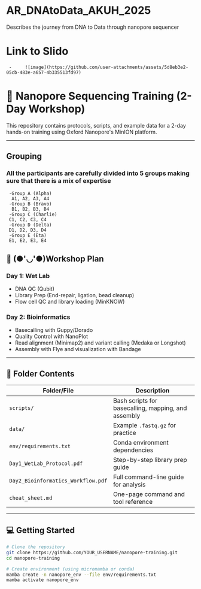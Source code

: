 # AR_DNAtoData_AKUH_2025
Describes the journey from DNA to Data through nanopore sequencer 

# Link to Slido
     -     ![image](https://github.com/user-attachments/assets/5d8eb3e2-05cb-483e-a657-4b335513fd97)


# 🧬 Nanopore Sequencing Training (2-Day Workshop)

This repository contains protocols, scripts, and example data for a 2-day hands-on training using Oxford Nanopore's MinION platform.

---
## Grouping

### All the participants are carefully divided into 5 groups making sure that there is a mix of expertise 
     -Group A (Alpha)
      A1, A2, A3, A4
     -Group B (Bravo)
      B1, B2, B3, B4 
     -Group C (Charlie)
     C1, C2, C3, C4
     -Group D (Delta)
     D1, D2, D3, D4
     -Group E (Eta)
     E1, E2, E3, E4  

## 📅 (●'◡'●)Workshop Plan

### **Day 1: Wet Lab**
- DNA QC (Qubit)
- Library Prep (End-repair, ligation, bead cleanup)
- Flow cell QC and library loading (MinKNOW)

### **Day 2: Bioinformatics**
- Basecalling with Guppy/Dorado
- Quality Control with NanoPlot
- Read alignment (Minimap2) and variant calling (Medaka or Longshot)
- Assembly with Flye and visualization with Bandage

---

## 📂 Folder Contents

| Folder/File | Description |
|-------------|-------------|
| `scripts/` | Bash scripts for basecalling, mapping, and assembly |
| `data/` | Example `.fastq.gz` for practice |
| `env/requirements.txt` | Conda environment dependencies |
| `Day1_WetLab_Protocol.pdf` | Step-by-step library prep guide |
| `Day2_Bioinformatics_Workflow.pdf` | Full command-line guide for analysis |
| `cheat_sheet.md` | One-page command and tool reference |

---

## 💻 Getting Started

```bash
# Clone the repository
git clone https://github.com/YOUR_USERNAME/nanopore-training.git
cd nanopore-training

# Create environment (using micromamba or conda)
mamba create -n nanopore_env --file env/requirements.txt
mamba activate nanopore_env
